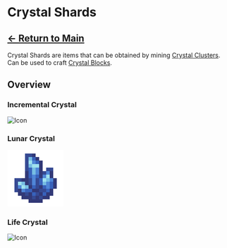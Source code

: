 # Crystal Shards

## [<- Return to Main](https://pinkgoosik.github.io/artifality/)
Crystal Shards are items that can be obtained by mining [Crystal Clusters](https://pinkgoosik.github.io/artifality/block/crystal_clusters). Can be used to craft [Crystal Blocks](https://pinkgoosik.github.io/artifality/block/crystal_blocks).

## Overview

### Incremental Crystal
<img alt="Icon" src="https://github.com/PinkGoosik/artifality/blob/wiki/images/item/incremental_crystal.png?raw=true" width="128">

### Lunar Crystal
<img alt="Icon" src="https://github.com/PinkGoosik/artifality/blob/wiki/images/item/lunar_crystal.png?raw=true" width="128">

### Life Crystal
<img alt="Icon" src="https://github.com/PinkGoosik/artifality/blob/wiki/images/item/life_crystal.png?raw=true" width="128">
